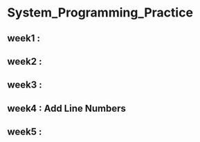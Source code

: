 # System_Programming_Practice

## week1 :
## week2 :
## week3 :
## week4 : Add Line Numbers
## week5 :
